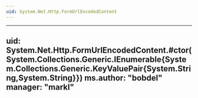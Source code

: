```yaml
---
uid: System.Net.Http.FormUrlEncodedContent
---
```


---
uid: System.Net.Http.FormUrlEncodedContent.#ctor(System.Collections.Generic.IEnumerable{System.Collections.Generic.KeyValuePair{System.String,System.String}})
ms.author: "bobdel"
manager: "markl"
---
